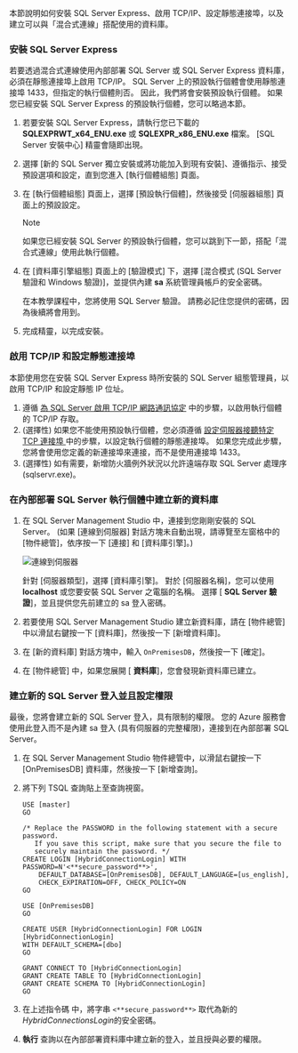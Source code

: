 
本節說明如何安裝 SQL Server Express、啟用 TCP/IP、設定靜態連接埠，以及建立可以與「混合式連線」搭配使用的資料庫。  

### <a name="install-sql-server-express"></a>安裝 SQL Server Express
若要透過混合式連線使用內部部署 SQL Server 或 SQL Server Express 資料庫，必須在靜態連接埠上啟用 TCP/IP。 SQL Server 上的預設執行個體會使用靜態連接埠 1433，但指定的執行個體則否。 因此，我們將會安裝預設執行個體。 如果您已經安裝 SQL Server Express 的預設執行個體，您可以略過本節。

1. 若要安裝 SQL Server Express，請執行您已下載的 **SQLEXPRWT_x64_ENU.exe** 或 **SQLEXPR_x86_ENU.exe** 檔案。 [SQL Server 安裝中心] 精靈會隨即出現。
2. 選擇 [新的 SQL Server 獨立安裝或將功能加入到現有安裝]、遵循指示、接受預設選項和設定，直到您進入 [執行個體組態] 頁面。
3. 在 [執行個體組態] 頁面上，選擇 [預設執行個體]，然後接受 [伺服器組態] 頁面上的預設設定。
   
   > [!NOTE]
   > 如果您已經安裝 SQL Server 的預設執行個體，您可以跳到下一節，搭配「混合式連線」使用此執行個體。 
   > 
   > 
4. 在 [資料庫引擎組態] 頁面上的 [驗證模式] 下，選擇 [混合模式 (SQL Server 驗證和 Windows 驗證)]，並提供內建 **sa** 系統管理員帳戶的安全密碼。
   
    在本教學課程中，您將使用 SQL Server 驗證。 請務必記住您提供的密碼，因為後續將會用到。
5. 完成精靈，以完成安裝。

### <a name="enable-tcpip-and-setting-a-static-port"></a>啟用 TCP/IP 和設定靜態連接埠
本節使用您在安裝 SQL Server Express 時所安裝的 SQL Server 組態管理員，以啟用 TCP/IP 和設定靜態 IP 位址。 

1. 遵循 [為 SQL Server 啟用 TCP/IP 網路通訊協定](http://technet.microsoft.com/library/hh231672%28v=sql.110%29.aspx) 中的步驟，以啟用執行個體的 TCP/IP 存取。
2. (選擇性) 如果您不能使用預設執行個體，您必須遵循 [設定伺服器接聽特定 TCP 連接埠 ](https://msdn.microsoft.com/library/ms177440.aspx) 中的步驟，以設定執行個體的靜態連接埠。 如果您完成此步驟，您將會使用您定義的新連接埠來連接，而不是使用連接埠 1433。
3. (選擇性) 如有需要，新增防火牆例外狀況以允許遠端存取 SQL Server 處理序 (sqlservr.exe)。

### <a name="create-a-new-database-in-the-on-premises-sql-server-instance"></a>在內部部署 SQL Server 執行個體中建立新的資料庫
1. 在 SQL Server Management Studio 中，連接到您剛剛安裝的 SQL Server。 (如果 [連線到伺服器] 對話方塊未自動出現，請導覽至左窗格中的 [物件總管]，依序按一下 [連接] 和 [資料庫引擎]。)     
   
    ![連線到伺服器](./media/hybrid-connections-create-on-premises-database/A04SSMSConnectToServer.png)
   
    針對 [伺服器類型]，選擇 [資料庫引擎]。 對於 [伺服器名稱]，您可以使用 **localhost** 或您要安裝 SQL Server 之電腦的名稱。 選擇 [ **SQL Server 驗證**]，並且提供您先前建立的 sa 登入密碼。 
2. 若要使用 SQL Server Management Studio 建立新資料庫，請在 [物件總管] 中以滑鼠右鍵按一下 [資料庫]，然後按一下 [新增資料庫]。
3. 在 [新的資料庫] 對話方塊中，輸入 `OnPremisesDB`，然後按一下 [確定]。 
4. 在 [物件總管] 中，如果您展開 [ **資料庫**]，您會發現新資料庫已建立。

### <a name="create-a-new-sql-server-login-and-set-permissions"></a>建立新的 SQL Server 登入並且設定權限
最後，您將會建立新的 SQL Server 登入，具有限制的權限。 您的 Azure 服務會使用此登入而不是內建 sa 登入 (具有伺服器的完整權限)，連接到在內部部署 SQL Server。

1. 在 SQL Server Management Studio 物件總管中，以滑鼠右鍵按一下 [OnPremisesDB] 資料庫，然後按一下 [新增查詢]。
2. 將下列 TSQL 查詢貼上至查詢視窗。
   
       USE [master]
       GO
   
       /* Replace the PASSWORD in the following statement with a secure password. 
          If you save this script, make sure that you secure the file to 
          securely maintain the password. */ 
       CREATE LOGIN [HybridConnectionLogin] WITH PASSWORD=N'<**secure_password**>', 
           DEFAULT_DATABASE=[OnPremisesDB], DEFAULT_LANGUAGE=[us_english], 
           CHECK_EXPIRATION=OFF, CHECK_POLICY=ON
       GO
   
       USE [OnPremisesDB]
       GO
   
       CREATE USER [HybridConnectionLogin] FOR LOGIN [HybridConnectionLogin] 
       WITH DEFAULT_SCHEMA=[dbo]
       GO
   
       GRANT CONNECT TO [HybridConnectionLogin]
       GRANT CREATE TABLE TO [HybridConnectionLogin]
       GRANT CREATE SCHEMA TO [HybridConnectionLogin]
       GO  
3. 在上述指令碼 中，將字串 `<**secure_password**>` 取代為新的 *HybridConnectionsLogin*的安全密碼。
4. **執行** 查詢以在內部部署資料庫中建立新的登入，並且授與必要的權限。



<!--HONumber=Jan17_HO3-->


